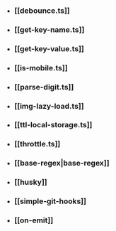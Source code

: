 - ### [[debounce.ts]] 
- ### [[get-key-name.ts]]
- ### [[get-key-value.ts]]
- ### [[is-mobile.ts]]
- ### [[parse-digit.ts]]
- ### [[img-lazy-load.ts]]
- ### [[ttl-local-storage.ts]]
- ### [[throttle.ts]]
- ### [[base-regex|base-regex]] 
- ### [[husky]] 
- ### [[simple-git-hooks]] 
- ### [[on-emit]] 